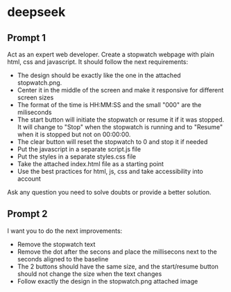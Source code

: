 # deepseek

## Prompt 1
Act as an expert web developer.
Create a stopwatch webpage with plain html, css and javascript.
It should follow the next requirements:
- The design should be exactly like the one in the attached stopwatch.png.
- Center it in the middle of the screen and make it responsive for different screen sizes
- The format of the time is HH:MM:SS and the small "000" are the miliseconds
- The start button will initiate the stopwatch or resume it if it was stopped. It will change to "Stop" when the stopwatch is running and to "Resume" when it is stopped but not on 00:00:00.
- The clear button will reset the stopwatch to 0 and stop it if needed
- Put the javascript in a separate script.js file
- Put the styles in a separate styles.css file
- Take the attached index.html file as a starting point
- Use the best practices for html, js, css and take accessibility into account

Ask any question you need to solve doubts or provide a better solution.

## Prompt 2
I want you to do the next improvements:
- Remove the stopwatch text
- Remove the dot after the secons and place the millisecons next to the seconds aligned to the baseline
- The 2 buttons should have the same size, and the start/resume button should not change the size when the text changes
- Follow exactly the design in the stopwatch.png attached image



